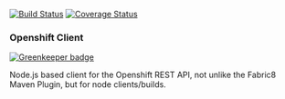 [![Build Status](https://travis-ci.org/bucharest-gold/openshift-rest-client.svg?branch=master)](https://travis-ci.org/bucharest-gold/openshift-rest-client)  [![Coverage Status](https://coveralls.io/repos/github/bucharest-gold/openshift-rest-client/badge.svg?branch=master)](https://coveralls.io/github/bucharest-gold/openshift-rest-client?branch=master)

### Openshift Client

[![Greenkeeper badge](https://badges.greenkeeper.io/bucharest-gold/openshift-client.svg)](https://greenkeeper.io/)

Node.js based client for the Openshift REST API, not unlike the Fabric8 Maven Plugin, but for node clients/builds.
